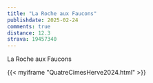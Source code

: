 ```yaml
---
title: "La Roche aux Faucons"
publishdate: 2025-02-24
comments: true
distance: 12.3
strava: 19457340
---
```


La Roche aux Faucons

{{< myiframe "QuatreCimesHerve2024.html" >}}

